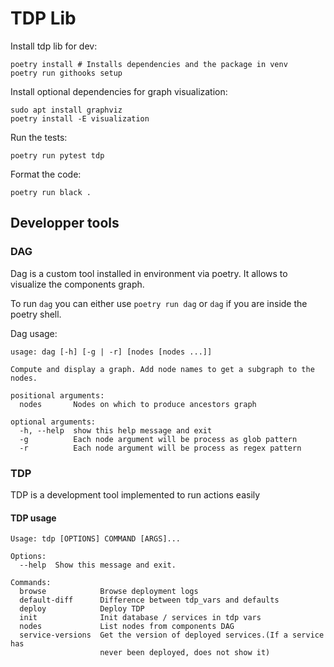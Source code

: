 # TDP Lib

Install tdp lib for dev:
```
poetry install # Installs dependencies and the package in venv
poetry run githooks setup
```

Install optional dependencies for graph visualization:
```
sudo apt install graphviz
poetry install -E visualization
```

Run the tests:
```
poetry run pytest tdp
```

Format the code:
```
poetry run black .
```

## Developper tools

### DAG

Dag is a custom tool installed in environment via poetry. It allows to visualize the components graph.

To run `dag` you can either use `poetry run dag` or `dag` if you are inside the poetry shell.

Dag usage:
```
usage: dag [-h] [-g | -r] [nodes [nodes ...]]

Compute and display a graph. Add node names to get a subgraph to the nodes.

positional arguments:
  nodes       Nodes on which to produce ancestors graph

optional arguments:
  -h, --help  show this help message and exit
  -g          Each node argument will be process as glob pattern
  -r          Each node argument will be process as regex pattern
```

### TDP

TDP is a development tool implemented to run actions easily

#### TDP usage

```
Usage: tdp [OPTIONS] COMMAND [ARGS]...

Options:
  --help  Show this message and exit.

Commands:
  browse            Browse deployment logs
  default-diff      Difference between tdp_vars and defaults
  deploy            Deploy TDP
  init              Init database / services in tdp vars
  nodes             List nodes from components DAG
  service-versions  Get the version of deployed services.(If a service has
                    never been deployed, does not show it)
```

